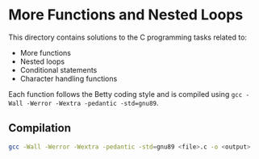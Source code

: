 # More Functions and Nested Loops

This directory contains solutions to the C programming tasks related to:
- More functions
- Nested loops
- Conditional statements
- Character handling functions

Each function follows the Betty coding style and is compiled using `gcc -Wall -Werror -Wextra -pedantic -std=gnu89`.

## Compilation
```bash
gcc -Wall -Werror -Wextra -pedantic -std=gnu89 <file>.c -o <output>

